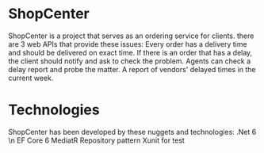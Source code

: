 # ShopCenter
ShopCenter is a project that serves as an ordering service for clients.
there are 3 web APIs that provide these issues:
Every order has a delivery time and should be delivered on exact time. 
If there is an order that has a delay, the client should notify and ask to check the problem.
Agents can check a delay report and probe the matter.
A report of vendors' delayed times in the current week. 
# Technologies
ShopCenter has been developed by these nuggets and technologies:
.Net 6 \n
EF Core 6
MediatR
Repository pattern
Xunit for test



